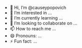 - 👋 Hi, I’m @causeypopovich
- 👀 I’m interested in ...
- 🌱 I’m currently learning ...
- 💞️ I’m looking to collaborate on ...
- 📫 How to reach me ...
- 😄 Pronouns: ...
- ⚡ Fun fact: ...

<!---
causeypopovich/causeypopovich is a ✨ special ✨ repository because its `README.md` (this file) appears on your GitHub profile.
You can click the Preview link to take a look at your changes.
--->
